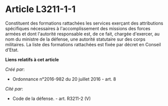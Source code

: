 # Article L3211-1-1

Constituent des formations rattachées les services exerçant des attributions spécifiques nécessaires à l'accomplissement des
missions des forces armées et dont l'autorité responsable est, de ce fait, chargée d'exercer, au nom du ministre de la
défense, une autorité statutaire sur des corps militaires. La liste des formations rattachées est fixée par décret en Conseil
d'Etat.

**Liens relatifs à cet article**

_Créé par_:

  - Ordonnance n°2016-982 du 20 juillet 2016 - art. 8

_Cité par_:

  - Code de la défense. - art. R3211-2 (V)
